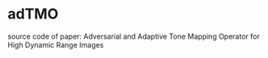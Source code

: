 # adTMO
source code of paper: Adversarial and Adaptive Tone Mapping Operator for High Dynamic Range Images
